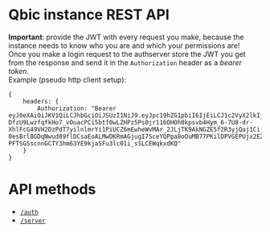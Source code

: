 # Qbic instance REST API
**Important**: provide the JWT with every request you make, because the instance needs to know who you are and which your permissions are!<br>
Once you make a login request to the authserver store the JWT you get from the response and send it in the `Authorization` header as a *bearer token*.
<br>
Example (pseudo http client setup):
```
{
	headers: {
		Authorization: "Bearer eyJ0eXAiOiJKV1QiLCJhbGciOiJSUzI1NiJ9.eyJpc19hZG1pbiI6IjEiLCJ1c2VyX2lkIjoiY2MxNzg5NzEtZWI5Zi00MTZjLWI1YzMtNmM5YjdmZjUzNjZlIiwiZWRpdF9mcyI6IjEiLCJpc3MiOiJxYmljIiwiZWRpdF9vdGhlcnMiOiIxIiwiZXhwIjoxNjI0NjU2MTIyLCJpYXQiOjE2MjQ2NDg5MjIsInVzZXJuYW1lIjoicm9vdCJ9.a73475GN-DfzU9LwzfqfkHo7_vOuacPCi5btf0wLZHPz5Ps0jr116OHOh0kpsvb4Hym_6-7U8-dr-XhlFcG49VH2DzPdT7yilnlmrYi1PiUCZ6mEwheWvMAr_2JLjTK9AkNGZE5f2R3yjQaj1CijXKQsi9s5LsrW2FZ1D1U0AErt3MGKmRHKVRH_yjYNMFq9E9C89ozMWkTTW8TB1c0-0esBrl8GDqNwud89flDCsaEoALMwDKRmAGjugI7SceYQPpa8oOuMB77PKilDPVGEPUjx2EZ_ScpqjfjoGH-PFTSGSscnnGCTY3hm63YE9kja5Fu3lc01i_sSLCEWqkxdKQ"
	}
}
```

# API methods
- [`/auth`](_auth)
-  [`/server`](_server)
